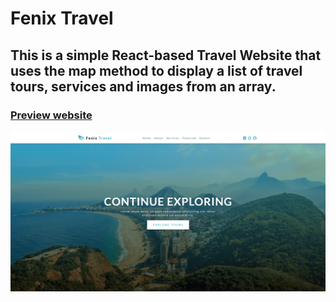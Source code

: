 # Fenix Travel 
## This is a simple React-based Travel Website that uses the map method to display a list of travel tours, services and images from an array. 
### [Preview website](https://milyazkamil.github.io/Fenix-Travel/) 
![](./src/assets/images/readme-image.png)
